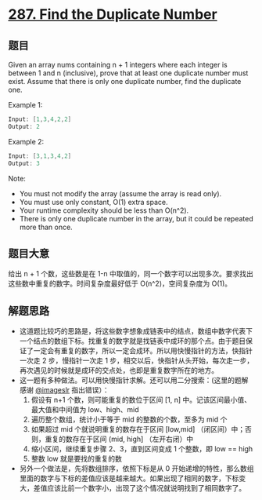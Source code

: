 # [287. Find the Duplicate Number](https://leetcode.com/problems/find-the-duplicate-number/)

## 题目

Given an array nums containing n + 1 integers where each integer is between 1 and n (inclusive), prove that at least one duplicate number must exist. Assume that there is only one duplicate number, find the duplicate one.

Example 1:

```c
Input: [1,3,4,2,2]
Output: 2
```

Example 2:

```c
Input: [3,1,3,4,2]
Output: 3
```

Note:  

- You must not modify the array (assume the array is read only).
- You must use only constant, O(1) extra space.
- Your runtime complexity should be less than O(n^2).
- There is only one duplicate number in the array, but it could be repeated more than once.

## 题目大意

给出 n + 1 个数，这些数是在 1-n 中取值的，同一个数字可以出现多次。要求找出这些数中重复的数字。时间复杂度最好低于 O(n^2)，空间复杂度为 O(1)。

## 解题思路

- 这道题比较巧的思路是，将这些数字想象成链表中的结点，数组中数字代表下一个结点的数组下标。找重复的数字就是找链表中成环的那个点。由于题目保证了一定会有重复的数字，所以一定会成环。所以用快慢指针的方法，快指针一次走 2 步，慢指针一次走 1 步，相交以后，快指针从头开始，每次走一步，再次遇见的时候就是成环的交点处，也即是重复数字所在的地方。
- 这一题有多种做法。可以用快慢指针求解。还可以用二分搜索：(这里的题解感谢 [@imageslr](https://github.com/imageslr) 指出错误）：
    1. 假设有 n+1 个数，则可能重复的数位于区间 [1, n] 中。记该区间最小值、最大值和中间值为 low、high、mid
    2. 遍历整个数组，统计小于等于 mid 的整数的个数，至多为 mid 个
    3. 如果超过 mid 个就说明重复的数存在于区间 [low,mid] （闭区间）中；否则，重复的数存在于区间 (mid, high] （左开右闭）中
    4. 缩小区间，继续重复步骤 2、3，直到区间变成 1 个整数，即 low == high
    5. 整数 low 就是要找的重复的数
- 另外一个做法是，先将数组排序，依照下标是从 0 开始递增的特性，那么数组里面的数字与下标的差值应该是越来越大。如果出现了相同的数字，下标变大，差值应该比前一个数字小，出现了这个情况就说明找到了相同数字了。
